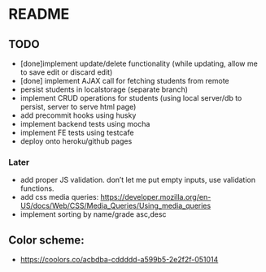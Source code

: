 # README




## TODO
- [done]implement update/delete functionality (while updating, allow me to save edit or discard edit)
- [done] implement AJAX call for fetching students from remote
- persist students in localstorage (separate branch)
- implement CRUD operations for students (using local server/db to persist, server to serve html page)
- add precommit hooks using husky
- implement backend tests using mocha
- implement FE tests using testcafe
- deploy onto heroku/github pages  



### Later
- add proper JS validation. don’t let me put empty inputs, use validation functions.
- add css media queries: https://developer.mozilla.org/en-US/docs/Web/CSS/Media_Queries/Using_media_queries
- implement sorting by name/grade asc,desc
 
## Color scheme:
- https://coolors.co/acbdba-cddddd-a599b5-2e2f2f-051014
